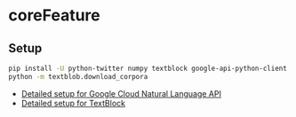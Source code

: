# coreFeature

## Setup
```bash
pip install -U python-twitter numpy textblock google-api-python-client python-twitter geopy
python -m textblob.download_corpora
```

- [Detailed setup for Google Cloud Natural Language API](https://cloud.google.com/natural-language/docs/sentiment-tutorial)
- [Detailed setup for TextBlock](https://textblob.readthedocs.io/en/dev/install.html#installing-upgrading-from-the-pypi)
